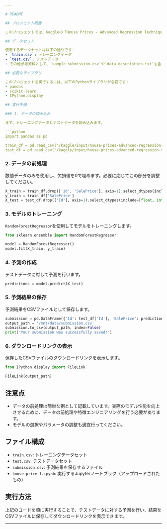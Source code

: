 ```yaml
---

# README

## プロジェクト概要

このプロジェクトでは、Kaggleの「House Prices - Advanced Regression Techniques」コンペティションのデータを使用して住宅価格を予測します。トレーニングデータを用いて機械学習モデルを訓練し、テストデータに対する予測を行います。その後、予測結果をCSVファイルに保存し、ダウンロードリンクを表示します。

## データセット

使用するデータセットは以下の通りです：
- `train.csv`: トレーニングデータ
- `test.csv`: テストデータ
- その他参考資料として、`sample_submission.csv`や`data_description.txt`も含まれます。

## 必要なライブラリ

このプロジェクトを実行するには、以下のPythonライブラリが必要です：
- pandas
- scikit-learn
- IPython.display

## 実行手順

### 1. データの読み込み

まず、トレーニングデータとテストデータを読み込みます。

```python
import pandas as pd

train_df = pd.read_csv('/kaggle/input/house-prices-advanced-regression-techniques/train.csv')
test_df = pd.read_csv('/kaggle/input/house-prices-advanced-regression-techniques/test.csv')
```

### 2. データの前処理

数値データのみを使用し、欠損値を0で埋めます。必要に応じてこの部分を調整してください。

```python
X_train = train_df.drop(['Id', 'SalePrice'], axis=1).select_dtypes(include=[float, int]).fillna(0)
y_train = train_df['SalePrice']
X_test = test_df.drop(['Id'], axis=1).select_dtypes(include=[float, int]).fillna(0)
```

### 3. モデルのトレーニング

`RandomForestRegressor`を使用してモデルをトレーニングします。

```python
from sklearn.ensemble import RandomForestRegressor

model = RandomForestRegressor()
model.fit(X_train, y_train)
```

### 4. 予測の作成

テストデータに対して予測を行います。

```python
predictions = model.predict(X_test)
```

### 5. 予測結果の保存

予測結果をCSVファイルとして保存します。

```python
submission = pd.DataFrame({'Id': test_df['Id'], 'SalePrice': predictions})
output_path = '/mnt/data/submission.csv'
submission.to_csv(output_path, index=False)
print("Your submission was successfully saved!")
```

### 6. ダウンロードリンクの表示

保存したCSVファイルのダウンロードリンクを表示します。

```python
from IPython.display import FileLink

FileLink(output_path)
```

## 注意点

- データの前処理は簡単な例として記載しています。実際のモデル性能を向上させるために、データの前処理や特徴エンジニアリングを行う必要があります。
- モデルの選択やパラメータの調整も適宜行ってください。

## ファイル構成

- `train.csv`: トレーニングデータセット
- `test.csv`: テストデータセット
- `submission.csv`: 予測結果を保存するファイル
- `house-price-1.ipynb`: 実行するJupyterノートブック（アップロードされたもの）

## 実行方法

上記のコードを順に実行することで、テストデータに対する予測を行い、結果をCSVファイルに保存してダウンロードリンクを表示できます。

---
```

